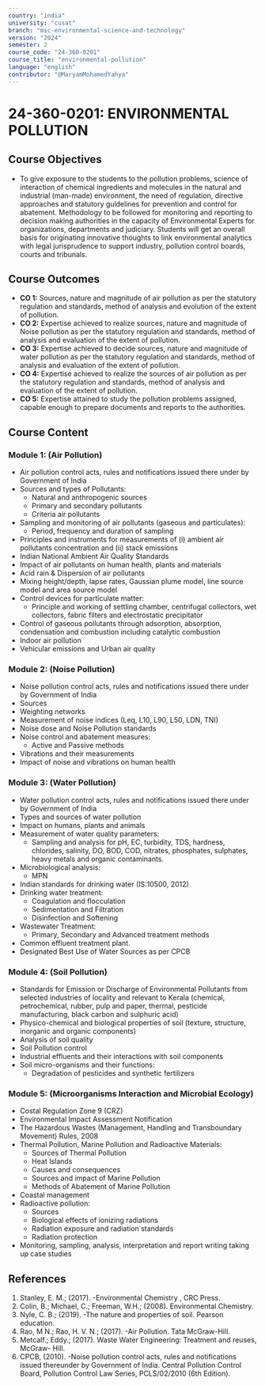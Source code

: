 ```yaml
---
country: "india"
university: "cusat"
branch: "msc-environmental-science-and-technology"
version: "2024"
semester: 2
course_code: "24-360-0201"
course_title: "environmental-pollution"
language: "english"
contributor: "@MaryamMohamedYahya"
---
```


# 24-360-0201: ENVIRONMENTAL POLLUTION

## Course Objectives
* To give exposure to the students to the pollution problems, science of interaction of chemical ingredients and molecules in the natural and industrial (man-made) environment, the need of regulation, directive approaches and statutory guidelines for prevention and control for abatement. Methodology to be followed for monitoring and reporting to decision making authorities in the capacity of Environmental Experts for organizations, departments and judiciary. Students will get an overall basis for originating innovative thoughts to link environmental analytics with legal jurisprudence to support industry, pollution control boards, courts and tribunals.

## Course Outcomes
* **CO 1:** Sources, nature and magnitude of air pollution as per the statutory regulation and standards, method of analysis and evolution of the extent of pollution.
* **CO 2:** Expertise achieved to realize sources, nature and magnitude of Noise pollution as per the statutory regulation and standards, method of analysis and evaluation of the extent of pollution.
* **CO 3:** Expertise achieved to decide sources, nature and magnitude of water pollution as per the statutory regulation and standards, method of analysis and evaluation of the extent of pollution.
* **CO 4:** Expertise achieved to realize the sources of air pollution as per the statutory regulation and standards, method of analysis and evaluation of the extent of pollution.
* **CO 5:** Expertise attained to study the pollution problems assigned, capable enough to prepare documents and reports to the authorities.


## Course Content

### Module 1: (Air Pollution)
* Air pollution control acts, rules and notifications issued there under by Government of India
* Sources and types of Pollutants:
  - Natural and anthropogenic sources
  - Primary and secondary pollutants
  - Criteria air pollutants
* Sampling and monitoring of air pollutants (gaseous and particulates):
  - Period, frequency and duration of sampling
* Principles and instruments for measurements of (i) ambient air pollutants concentration and (ii) stack emissions
* Indian National Ambient Air Quality Standards
* Impact of air pollutants on human health, plants and materials
* Acid rain & Dispersion of air pollutants
* Mixing height/depth, lapse rates, Gaussian plume model, line source model and area source model 
* Control devices for particulate matter: 
  - Principle and working of settling chamber, centrifugal collectors, wet collectors, fabric filters and electrostatic precipitator 
* Control of gaseous pollutants through adsorption, absorption, condensation and combustion including catalytic combustion
* Indoor air pollution
* Vehicular emissions and Urban air quality


### Module 2: (Noise Pollution)
* Noise pollution control acts, rules and notifications issued there under by Government of India 
* Sources
* Weighting networks
* Measurement of noise indices (Leq, L10, L90, L50, LDN, TNI)
* Noise dose and Noise Pollution standards
* Noise control and abatement measures: 
  - Active and Passive methods
* Vibrations and their measurements
* Impact of noise and vibrations on human health

### Module 3: (Water Pollution)
* Water pollution control acts, rules and notifications issued there under by Government of India 
* Types and sources of water pollution
* Impact on humans, plants and animals
* Measurement of water quality parameters: 
  - Sampling and analysis for pH, EC, turbidity, TDS, hardness, chlorides, salinity, DO, BOD, COD, nitrates, phosphates, sulphates, heavy metals and organic contaminants. 
* Microbiological analysis:
  - MPN 
* Indian standards for drinking water (IS:10500, 2012) 
* Drinking water treatment: 
  - Coagulation and flocculation
  - Sedimentation and Filtration
  - Disinfection and Softening
* Wastewater Treatment: 
  - Primary, Secondary and Advanced treatment methods
* Common effluent treatment plant. 
* Designated Best Use of Water Sources as per CPCB

### Module 4: (Soil Pollution)
* Standards for Emission or Discharge of Environmental Pollutants from selected industries of locality and relevant to Kerala (chemical, petrochemical, rubber, pulp and paper, thermal, pesticide manufacturing, black carbon and sulphuric acid)
* Physico-chemical and biological properties of soil (texture, structure, inorganic and organic components)
* Analysis of soil quality
* Soil Pollution control
* Industrial effluents and their interactions with soil components
* Soil micro-organisms and their functions:
  - Degradation of pesticides and synthetic fertilizers

### Module 5: (Microorganisms Interaction and Microbial Ecology) 
* Costal Regulation Zone 9 (CRZ)
* Environmental Impact Assessment Notification
* The Hazardous Wastes (Management, Handling and Transboundary Movement) Rules, 2008
* Thermal Pollution, Marine Pollution and Radioactive Materials: 
  - Sources of Thermal Pollution
  - Heat Islands
  - Causes and consequences
  - Sources and impact of Marine Pollution
  - Methods of Abatement of Marine Pollution 
* Coastal management
* Radioactive pollution:
  - Sources
  - Biological effects of ionizing radiations
  - Radiation exposure and radiation standards
  - Radiation protection
* Monitoring, sampling, analysis, interpretation and report writing taking up case studies


## References
1. Stanley, E. M.; (2017). -Environmental Chemistry , CRC Press.
2. Colin, B.; Michael, C.; Freeman, W.H.; (2008). Environmental Chemistry.
3. Nyle, C. B.; (2019). -The nature and properties of soil. Pearson education.
4. Rao, M N.; Rao, H. V. N.; (2017). -Air Pollution. Tata McGraw-Hill.
5. Metcalf.; Eddy.; (2017). Waste Water Engineering: Treatment and reuses, McGraw- Hill.
6. CPCB, (2010). -Noise pollution control acts, rules and notifications issued thereunder by Government of India. Central Pollution Control Board, Pollution Control Law Series, PCLS/02/2010 (6th Edition).